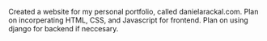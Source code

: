 Created a website for my personal portfolio, called danielarackal.com. Plan on incorperating HTML, CSS, and Javascript for frontend. Plan on using django for backend if neccesary.
